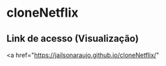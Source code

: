 # cloneNetflix

## Link de acesso (Visualização)
<a href="https://jailsonaraujo.github.io/cloneNetflix/"
